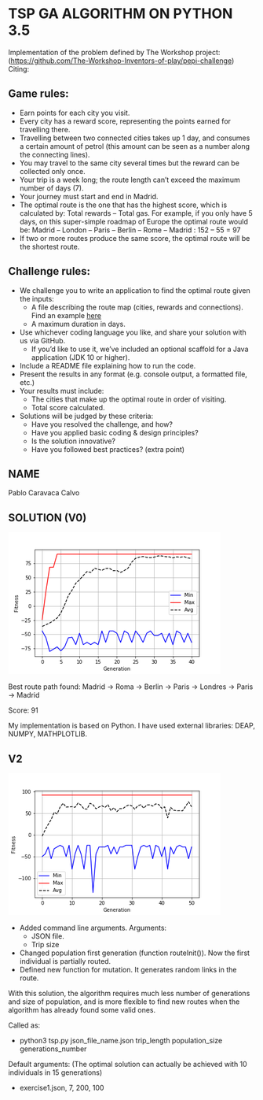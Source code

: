 # TSP GA ALGORITHM ON PYTHON 3.5

Implementation of the problem defined by The Workshop project: (https://github.com/The-Workshop-Inventors-of-play/pepi-challenge)
Citing:
## Game rules:
- Earn points for each city you visit.
- Every city has a reward score, representing the points earned for travelling there.
- Travelling between two connected cities takes up 1 day, and consumes a certain amount of petrol (this amount can be seen as a number along the connecting lines).
- You may travel to the same city several times but the reward can be collected only once.
- Your trip is a week long; the route length can’t exceed the maximum number of days (7).
- Your journey must start and end in Madrid.
- The optimal route is the one that has the highest score, which is calculated by: Total rewards – Total gas. For example, if you only have 5 days, on this super-simple roadmap of Europe the optimal route would be: 
Madrid – London – Paris – Berlin – Rome – Madrid : 152 – 55 = 97
- If two or more routes produce the same score, the optimal route will be the shortest route.

## Challenge rules:
- We challenge you to write an application to find the optimal route given the inputs:
  - A file describing the route map (cities, rewards and connections). Find an example [here](src/test/resources/input/exercise1.json)
  - A maximum duration in days.
- Use whichever coding language you like, and share your solution with us via GitHub.
  - If you’d like to use it, we’ve included an optional scaffold for a Java application (JDK 10 or higher).
- Include a README file explaining how to run the code.
- Present the results in any format (e.g. console output, a formatted file, etc.)
- Your results must include:
  - The cities that make up the optimal route in order of visiting.
  - Total score calculated.
- Solutions will be judged by these criteria:
  - Have you resolved the challenge, and how?
  - Have you applied basic coding & design principles?
  - Is the solution innovative?
  - Have you followed best practices? (extra point)

## NAME

Pablo Caravaca Calvo

## SOLUTION (V0)

![Alt text](evolution.png?raw=true "Title")

Best route path found: Madrid -> Roma -> Berlin -> Paris -> Londres -> Paris -> Madrid

Score: 91

My implementation is based on Python. I have used external libraries: DEAP, NUMPY, MATHPLOTLIB.

## V2

![Alt text](evolutionv2.png?raw=true "Title")

- Added command line arguments. Arguments:
  - JSON file.
  - Trip size
- Changed population first generation (function routeInit()). Now the first individual is partially routed.
- Defined new function for mutation. It generates random links in the route.

With this solution, the algorithm requires much less number of generations and size of population, and is more flexible to find new routes when the algorithm has already found some valid ones.

Called as:

- python3 tsp.py json_file_name.json trip_length population_size generations_number

Default arguments: (The optimal solution can actually be achieved with 10 individuals in 15 generations)

- exercise1.json, 7, 200, 100

